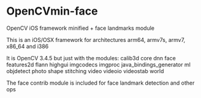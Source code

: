 # OpenCVmin-face
OpenCV iOS framework minified + face landmarks module

This is an iOS/OSX framework for architectures arm64, armv7s, armv7, x86_64 and i386  

It is OpenCV 3.4.5 but just with the modules: calib3d core dnn face features2d flann 
highgui imgcodecs imgproc java_bindings_generator ml objdetect photo shape stitching 
video videoio videostab world

The face contrib module is included for face landmark detection and other ops

